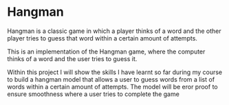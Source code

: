 # Hangman
Hangman is a classic game in which a player thinks of a word and the other player tries to guess that word within a certain amount of attempts.

This is an implementation of the Hangman game, where the computer thinks of a word and the user tries to guess it. 

Within this project I will show the skills I have learnt so far during my course to build a hangman model that allows a user to guess words from a list of words within a certain amount of attempts. The model will be eror proof to ensure smoothness where a user tries to complete the game 
